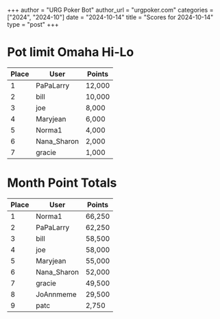+++
author = "URG Poker Bot"
author_url = "urgpoker.com"
categories = ["2024", "2024-10"]
date = "2024-10-14"
title = "Scores for 2024-10-14"
type = "post"
+++
# Pot limit Omaha Hi-Lo

| Place | User | Points |
|-------|------|--------|
| 1 | PaPaLarry | 12,000 |
| 2 | bill | 10,000 |
| 3 | joe | 8,000 |
| 4 | Maryjean | 6,000 |
| 5 | Norma1 | 4,000 |
| 6 | Nana_Sharon | 2,000 |
| 7 | gracie | 1,000 |

# Month Point Totals

| Place | User | Points |
|-------|------|--------|
| 1 | Norma1 | 66,250 |
| 2 | PaPaLarry | 62,250 |
| 3 | bill | 58,500 |
| 4 | joe | 58,000 |
| 5 | Maryjean | 55,000 |
| 6 | Nana_Sharon | 52,000 |
| 7 | gracie | 49,500 |
| 8 | JoAnnmeme | 29,500 |
| 9 | patc | 2,750 |
